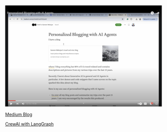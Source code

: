 [![Personalized Blogging with AI Agents Use Case](PersonalizedBlogging.png)](https://youtu.be/2t3Za-DHH0M)

[Medium Blog](https://sameermahajan.medium.com/personalized-blogging-with-ai-agents-3da8b3ad2f63)

[CrewAI with LangGraph](https://github.com/joaomdmoura/crewAI-examples/tree/main/CrewAI-LangGraph)
